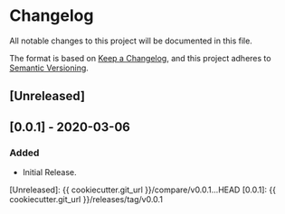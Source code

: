 # Changelog
All notable changes to this project will be documented in this file.

The format is based on [Keep a Changelog](https://keepachangelog.com/en/1.0.0/),
and this project adheres to [Semantic Versioning](https://semver.org/spec/v2.0.0.html).

## [Unreleased]

## [0.0.1] - 2020-03-06
### Added
- Initial Release.

[Unreleased]: {{ cookiecutter.git_url }}/compare/v0.0.1...HEAD
[0.0.1]: {{ cookiecutter.git_url }}/releases/tag/v0.0.1
